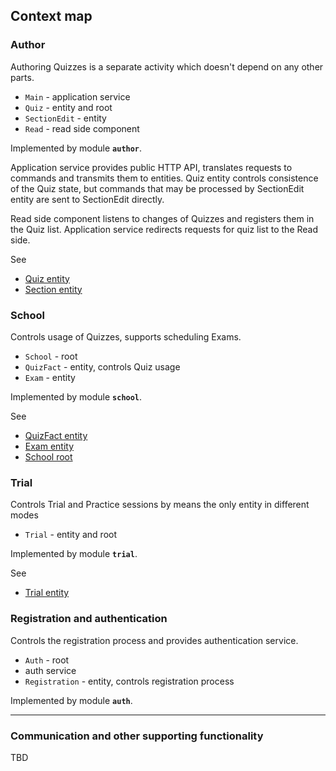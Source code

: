 ## Context map

### Author

Authoring Quizzes is a separate activity which doesn't depend on any other parts.

 * `Main` - application service
 * `Quiz` - entity and root
 * `SectionEdit` - entity
 * `Read` - read side component

Implemented by module **`author`**.

Application service provides public HTTP API, translates requests to commands and transmits them
to entities. Quiz entity controls consistence of the Quiz state, but commands that may be processed
by SectionEdit entity are sent to SectionEdit directly.

Read side component listens to changes of Quizzes and registers them in the Quiz list. Application 
service redirects requests for quiz list to the Read side.

See

 * [Quiz entity](../author/src/main/scala/QuizEntity.scala)
 * [Section entity](../author/src/main/scala/SectionEditEntity.scala)

### School

Controls usage of Quizzes, supports scheduling Exams.

 * `School` - root
 * `QuizFact` - entity, controls Quiz usage
 * `Exam` - entity

Implemented by module **`school`**.

See

 * [QuizFact entity](../school/src/main/scala/QuizFact.scala)
 * [Exam entity](../school/src/main/scala/ExamEntity.scala)
 * [School root](../school/src/main/scala/School.scala)

### Trial

Controls Trial and Practice sessions by means the only entity in different modes

 * `Trial` - entity and root

Implemented by module **`trial`**.

See

 * [Trial entity](../trial/src/main/scala/TrialEntity.scala)

### Registration and authentication

Controls the registration process and provides authentication service.

 * `Auth` - root
 * auth service
 * `Registration` - entity, controls registration process

Implemented by module **`auth`**.

---
### Communication and other supporting functionality
TBD

